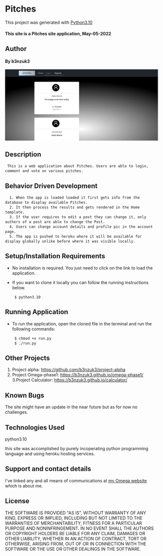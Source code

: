 # Pitches

This project was generated with [Python3.10](https://www.python.org/downloads/release/python-3100/)
#### This site is a Pitches site application, May-05-2022
## Author
#### By b3nzuk3

![LANDING PAGE](pitches.png)

## Description
     This is a web application about Pitches. Users are able to login, comment and vote on various pitches.

## Behavior Driven Development
      1. When the app is loaded loaded it first gets info from the database to display available Pitches.
      2. It then process the results and gets rendered in the Home template.
      3. If the user requires to edit a post they can change it, only authors of a post are able to change the Post.
      4. Users can change account details and profile pic in the account page.
      5. The app is pushed to heroku where it will be available for display globally unlike before where it was visible locally.

## Setup/Installation Requirements
* No installation is required. You just need to click on the link to load the application.
* If you want to clone it locally you can follow the running instructions below.

       $ python3.10

## Running Application
* To run the application, open the cloned file in the terminal and run the following commands:

       $ chmod +x run.py
       $ ./run.py

## Other Projects
1. Project alpha:
https://github.com/b3nzuk3/project-alpha
2. Project Omega-phase1:
https://b3nzuk3.github.io/omega-phase1/
3.Project Calculator:
https://b3nzuk3.github.io/calculator/

## Known Bugs
The site might have an update in the near future but as for now no challenges.
## Technologies Used
python3.10

this site was accomplished by purely incoperating python programming language and using heroku hosting services.

## Support and contact details
I've linked any and all means of communications at [my Omega website](https://b3nzuk3.github.io/omega-phase1/) which is about me.

## License
THE SOFTWARE IS PROVIDED "AS IS", WITHOUT WARRANTY OF ANY KIND,
EXPRESS OR IMPLIED, INCLUDING BUT NOT LIMITED TO THE WARRANTIES OF
MERCHANTABILITY, FITNESS FOR A PARTICULAR PURPOSE AND
NONINFRINGEMENT. IN NO EVENT SHALL THE AUTHORS OR COPYRIGHT HOLDERS BE
LIABLE FOR ANY CLAIM, DAMAGES OR OTHER LIABILITY, WHETHER IN AN ACTION
OF CONTRACT, TORT OR OTHERWISE, ARISING FROM, OUT OF OR IN CONNECTION
WITH THE SOFTWARE OR THE USE OR OTHER DEALINGS IN THE SOFTWARE.
